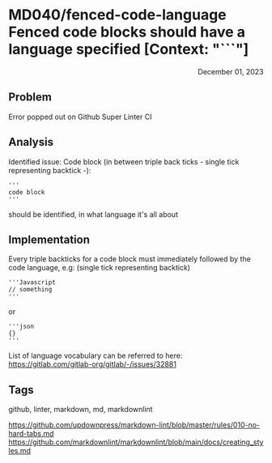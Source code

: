 # MD040/fenced-code-language Fenced code blocks should have a language specified [Context: "```"]
<div style="text-align: right"> December 01, 2023 </div>

## Problem
Error popped out on Github Super Linter CI

## Analysis
Identified issue: Code block (in between triple back ticks - single tick representing backtick -):
```
'''
code block
'''
```
should be identified, in what language it's all about

## Implementation
Every triple backticks for a code block must immediately followed by the code language, e.g: (single tick representing backtick)
```
'''Javascript
// something
'''
```
or
```
'''json
{}
'''
```

List of language vocabulary can be referred to here:
https://gitlab.com/gitlab-org/gitlab/-/issues/32881

## Tags
github, linter, markdown, md, markdownlint

https://github.com/updownpress/markdown-lint/blob/master/rules/010-no-hard-tabs.md
https://github.com/markdownlint/markdownlint/blob/main/docs/creating_styles.md